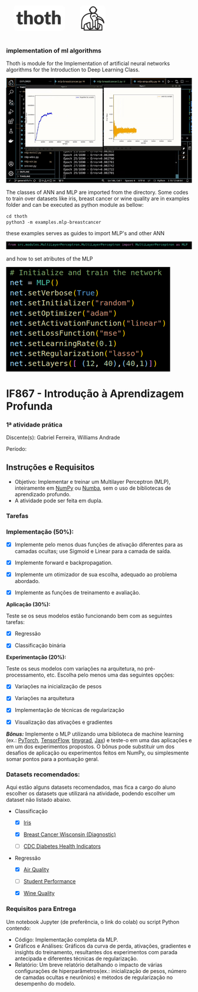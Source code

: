 

<div style="display:flex;flex-direction:row">
    <img src="https://raw.githubusercontent.com/gabriel-ferreira-da-silva/thoth/f0c7f066c924120c134915c4589f2b7f756d78ef/docs/thoth.png" alt="Description" style="margin: 20px; width:140px; border-radius: 10px ;height: 70px; box-shadow: 5px 5px 10px \#888;">
    <img src="https://raw.githubusercontent.com/gabriel-ferreira-da-silva/thoth/f0c7f066c924120c134915c4589f2b7f756d78ef/docs/logo.png" alt="Description" style="margin: 20px; width:70px; border-radius: 10px ;height: 70px; box-shadow: 5px 5px 10px \#888;">
</div>

### __implementation of ml algorithms__

Thoth is module for the Implementation of artificial neural networks algorithms for the Introduction to Deep Learning Class.

![](https://raw.githubusercontent.com/gabriel-ferreira-da-silva/thoth/2e2f78efacd108601acd7cf69a7969321deb4038/docs/gif.gif)

The classes of ANN and MLP are imported from the directory. Some codes to train over datasets like iris, breast cancer or wine quality are in examples folder and can be executed as python module as bellow: 

```
cd thoth
python3 -m examples.mlp-breastcancer
```

these examples serves as guides to import MLP's and other ANN

![image-20250114100939466](https://github.com/gabriel-ferreira-da-silva/thoth/blob/test-cases/docs/Screenshot%20from%202025-01-14%2010-08-00.png?raw=true)

and how to set atributes of the MLP

![image-20250114101100555](https://github.com/gabriel-ferreira-da-silva/thoth/blob/test-cases/docs/Screenshot%20from%202025-01-14%2010-10-54.png?raw=true)

# IF867 - Introdução à Aprendizagem Profunda

### 1ª atividade prática

Discente(s): Gabriel Ferreira, Williams Andrade

Período:

## Instruções e Requisitos
- Objetivo: Implementar e treinar um Multilayer Perceptron (MLP), inteiramente em [NumPy](https://numpy.org/doc/stable/) ou [Numba](https://numba.readthedocs.io/en/stable/index.html), sem o uso de bibliotecas de aprendizado profundo.
- A atividade pode ser feita em dupla.

### Tarefas

### Implementação (50%):

- [x] Implemente pelo menos duas funções de ativação diferentes para as camadas ocultas; use Sigmoid e Linear para a camada de saída.

- [x] Implemente forward e backpropagation.

- [x] Implemente um otimizador de sua escolha, adequado ao problema abordado.

- [x] Implemente as funções de treinamento e avaliação.

__Aplicação (30%):__

  Teste se os seus modelos estão funcionando bem com as seguintes tarefas:
- [x] Regressão

- [x] Classificação binária

__Experimentação (20%):__

  Teste os seus modelos com variações na arquitetura, no pré-processamento, etc. Escolha pelo menos uma das seguintes opções:
- [x] Variações na inicialização de pesos

- [x] Variações na arquitetura

- [x] Implementação de técnicas de regularização

- [x] Visualização das ativações e gradientes

***Bônus:*** Implemente o MLP utilizando uma biblioteca de machine learning (ex.: [PyTorch](https://pytorch.org/), [TensorFlow](https://www.tensorflow.org/?hl=pt-br), [tinygrad](https://docs.tinygrad.org/), [Jax](https://jax.readthedocs.io/en/latest/quickstart.html)) e teste-o em uma das aplicações e em um dos experimentos propostos. O bônus pode substituir um dos desafios de aplicação ou experimentos feitos em NumPy, ou simplesmente somar pontos para a pontuação geral.

### Datasets recomendados:
Aqui estão alguns datasets recomendados, mas fica a cargo do aluno escolher os datasets que utilizará na atividade, podendo escolher um dataset não listado abaixo.
- Classificação

  - [X] [Iris](https://archive.ics.uci.edu/dataset/53/iris)

  - [X] [Breast Cancer Wisconsin (Diagnostic)](https://archive.ics.uci.edu/dataset/17/breast+cancer+wisconsin+diagnostic)

  - [ ] [CDC Diabetes Health Indicators](https://archive.ics.uci.edu/dataset/891/cdc+diabetes+health+indicators)

- Regressão

  - [X] [Air Quality](https://archive.ics.uci.edu/dataset/360/air+quality)
  
  - [ ] [Student Performance](https://archive.ics.uci.edu/dataset/320/student+performance)
  
  - [X] [Wine Quality](https://archive.ics.uci.edu/dataset/186/wine+quality)

### Requisitos para Entrega

Um notebook Jupyter (de preferência, o link do colab) ou script Python contendo:

- Código: Implementação completa da MLP.
- Gráficos e Análises: Gráficos da curva de perda, ativações, gradientes e insights do treinamento, resultantes dos experimentos com parada antecipada e diferentes técnicas de regularização.
- Relatório: Um breve relatório detalhando o impacto de várias configurações de hiperparâmetros(ex.: inicialização de pesos, número de camadas ocultas e neurônios) e métodos de regularização no desempenho do modelo.



